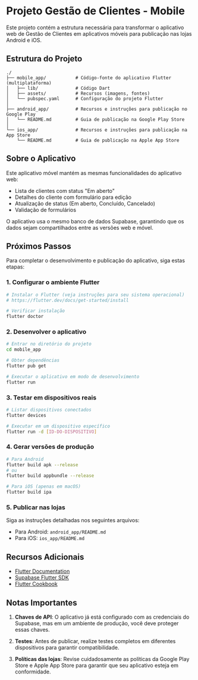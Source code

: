 # Projeto Gestão de Clientes - Mobile

Este projeto contém a estrutura necessária para transformar o aplicativo web de Gestão de Clientes em aplicativos móveis para publicação nas lojas Android e iOS.

## Estrutura do Projeto

```
./
├── mobile_app/           # Código-fonte do aplicativo Flutter (multiplataforma)
│   ├── lib/              # Código Dart
│   ├── assets/           # Recursos (imagens, fontes)
│   └── pubspec.yaml      # Configuração do projeto Flutter
│
├── android_app/          # Recursos e instruções para publicação no Google Play
│   └── README.md         # Guia de publicação na Google Play Store
│
└── ios_app/              # Recursos e instruções para publicação na App Store
    └── README.md         # Guia de publicação na Apple App Store
```

## Sobre o Aplicativo

Este aplicativo móvel mantém as mesmas funcionalidades do aplicativo web:

- Lista de clientes com status "Em aberto"
- Detalhes do cliente com formulário para edição
- Atualização de status (Em aberto, Concluído, Cancelado)
- Validação de formulários

O aplicativo usa o mesmo banco de dados Supabase, garantindo que os dados sejam compartilhados entre as versões web e móvel.

## Próximos Passos

Para completar o desenvolvimento e publicação do aplicativo, siga estas etapas:

### 1. Configurar o ambiente Flutter

```bash
# Instalar o Flutter (veja instruções para seu sistema operacional)
# https://flutter.dev/docs/get-started/install

# Verificar instalação
flutter doctor
```

### 2. Desenvolver o aplicativo

```bash
# Entrar no diretório do projeto
cd mobile_app

# Obter dependências
flutter pub get

# Executar o aplicativo em modo de desenvolvimento
flutter run
```

### 3. Testar em dispositivos reais

```bash
# Listar dispositivos conectados
flutter devices

# Executar em um dispositivo específico
flutter run -d [ID-DO-DISPOSITIVO]
```

### 4. Gerar versões de produção

```bash
# Para Android
flutter build apk --release
# ou
flutter build appbundle --release

# Para iOS (apenas em macOS)
flutter build ipa
```

### 5. Publicar nas lojas

Siga as instruções detalhadas nos seguintes arquivos:
- Para Android: `android_app/README.md`
- Para iOS: `ios_app/README.md`

## Recursos Adicionais

- [Flutter Documentation](https://flutter.dev/docs)
- [Supabase Flutter SDK](https://supabase.com/docs/reference/dart/start)
- [Flutter Cookbook](https://flutter.dev/docs/cookbook)

## Notas Importantes

1. **Chaves de API**: O aplicativo já está configurado com as credenciais do Supabase, mas em um ambiente de produção, você deve proteger essas chaves.

2. **Testes**: Antes de publicar, realize testes completos em diferentes dispositivos para garantir compatibilidade.

3. **Políticas das lojas**: Revise cuidadosamente as políticas da Google Play Store e Apple App Store para garantir que seu aplicativo esteja em conformidade. 